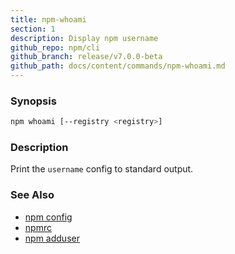 ```yaml
---
title: npm-whoami
section: 1
description: Display npm username
github_repo: npm/cli
github_branch: release/v7.0.0-beta
github_path: docs/content/commands/npm-whoami.md
---
```


### Synopsis

```bash
npm whoami [--registry <registry>]
```

### Description

Print the `username` config to standard output.

### See Also

* [npm config](/cli/v7/commands/npm-config)
* [npmrc](/cli/v7/configuring-npm/npmrc)
* [npm adduser](/cli/v7/commands/npm-adduser)
